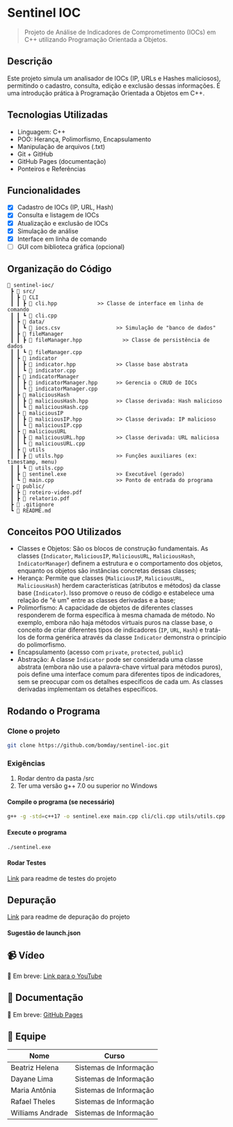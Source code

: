 # Sentinel IOC

> Projeto de Análise de Indicadores de Comprometimento (IOCs) em C++ utilizando Programação Orientada a Objetos.

## Descrição

Este projeto simula um analisador de IOCs (IP, URLs e Hashes maliciosos), permitindo o cadastro, consulta, edição e exclusão dessas informações. É uma introdução prática à Programação Orientada a Objetos em C++.

## Tecnologias Utilizadas

- Linguagem: C++
- POO: Herança, Polimorfismo, Encapsulamento
- Manipulação de arquivos (.txt)
- Git + GitHub
- GitHub Pages (documentação)
- Ponteiros e Referências

## Funcionalidades

- [X] Cadastro de IOCs (IP, URL, Hash)
- [X] Consulta e listagem de IOCs
- [X] Atualização e exclusão de IOCs
- [X] Simulação de análise
- [X] Interface em linha de comando
- [ ] GUI com biblioteca gráfica (opcional)

## Organização do Código

```
📁 sentinel-ioc/
 ┣ 📁 src/
 ┃ ┣ 📁 CLI                 
 ┃ ┃ ┣ 📄 cli.hpp             >> Classe de interface em linha de comando
 ┃ ┃ ┗ 📄 cli.cpp
 ┃ ┣ 📁 data/
 ┃ ┃ ┗ 📄 iocs.csv                  >> Simulação de "banco de dados"
 ┃ ┣ 📁 fileManager                 
 ┃ ┃ ┣ 📄 fileManager.hpp             >> Classe de persistência de dados
 ┃ ┃ ┗ 📄 fileManager.cpp
 ┃ ┣ 📁 indicator                 
 ┃ ┃ ┣ 📄 indicator.hpp             >> Classe base abstrata
 ┃ ┃ ┗ 📄 indicator.cpp              
 ┃ ┣ 📁 indicatorManager
 ┃ ┃ ┣ 📄 indicatorManager.hpp      >> Gerencia o CRUD de IOCs
 ┃ ┃ ┗ 📄 indicatorManager.cpp
 ┃ ┣ 📁 maliciousHash
 ┃ ┃ ┣ 📄 maliciousHash.hpp         >> Classe derivada: Hash malicioso
 ┃ ┃ ┗ 📄 maliciousHash.cpp
 ┃ ┣ 📁 maliciousIP
 ┃ ┃ ┣ 📄 maliciousIP.hpp           >> Classe derivada: IP malicioso
 ┃ ┃ ┗ 📄 maliciousIP.cpp
 ┃ ┣ 📁 maliciousURL
 ┃ ┃ ┣ 📄 maliciousURL.hpp          >> Classe derivada: URL maliciosa
 ┃ ┃ ┗ 📄 maliciousURL.cpp
 ┃ ┣ 📁 utils
 ┃ ┃ ┣ 📄 utils.hpp                 >> Funções auxiliares (ex: timestamp, menu)
 ┃ ┃ ┗ 📄 utils.cpp
 ┃ ┣ 📄 sentinel.exe                >> Executável (gerado)  
 ┃ ┗ 📄 main.cpp                    >> Ponto de entrada do programa
 ┣ 📁 public/                       
 ┃ ┣ 📄 roteiro-video.pdf           
 ┃ ┣ 📄 relatorio.pdf             
 ┣ 📄 .gitignore
 ┗ 📄 README.md
```

## Conceitos POO Utilizados

- Classes e Objetos: São os blocos de construção fundamentais. As classes (`Indicator`, `MaliciousIP`, `MaliciousURL`, `MaliciousHash`, `IndicatorManager`) definem a estrutura e o comportamento dos objetos, enquanto os objetos são instâncias concretas dessas classes;
- Herança: Permite que classes (`MaliciousIP`, `MaliciousURL`, `MaliciousHash`) herdem características (atributos e métodos) da classe base (`Indicator`). Isso promove o reuso de código e estabelece uma relação de "é um" entre as classes derivadas e a base;
- Polimorfismo: A capacidade de objetos de diferentes classes responderem de forma específica à mesma chamada de método. No exemplo, embora não haja métodos virtuais puros na classe base, o conceito de criar diferentes tipos de indicadores (`IP`, `URL`, `Hash`) e tratá-los de forma genérica através da classe `Indicator` demonstra o princípio do polimorfismo.
- Encapsulamento (acesso com `private`, `protected`, `public`)
- Abstração: A classe `Indicator` pode ser considerada uma classe abstrata (embora não use a palavra-chave virtual para métodos puros), pois define uma interface comum para diferentes tipos de indicadores, sem se preocupar com os detalhes específicos de cada um. As classes derivadas implementam os detalhes específicos.

## Rodando o Programa 

### Clone o projeto 
```bash
git clone https://github.com/bomday/sentinel-ioc.git
```

### Exigências
1. Rodar dentro da pasta /src
2. Ter uma versão g++ 7.0 ou superior no Windows

#### Compile o programa (se necessário)
```bash
g++ -g -std=c++17 -o sentinel.exe main.cpp cli/cli.cpp utils/utils.cpp indicator/indicator.cpp maliciousIP/maliciousIP.cpp maliciousURL/maliciousURL.cpp maliciousHash/maliciousHash.cpp indicatorManager/indicatorManager.cpp fileManager/fileManager.cpp -I. -Icli -Iutils -Iindicator -ImaliciousIP -ImaliciousURL -ImaliciousHash -IindicatorManager -IfileManager
```
#### Execute o programa
```bash
./sentinel.exe
```

#### Rodar Testes

[Link](#) para readme de testes do projeto

## Depuração

[Link](#) para readme de depuração do projeto

#### Sugestão de launch.json

## 📹 Vídeo

🔗 Em breve: [Link para o YouTube](#)

## 📄 Documentação

🔗 Em breve: [GitHub Pages](#)

## 👥 Equipe

| Nome           | Curso              |
|--------------|---------------------|
| Beatriz Helena | Sistemas de Informação |
| Dayane Lima | Sistemas de Informação |
| Maria Antônia | Sistemas de Informação |
| Rafael Theles | Sistemas de Informação |
| Williams Andrade | Sistemas de Informação |
